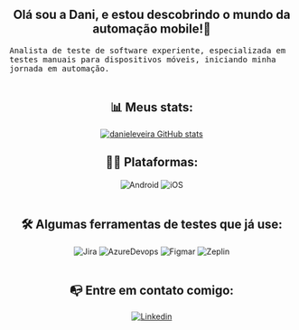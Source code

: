 ### <h2 align="center" dir="auto"> Olá sou a Dani, e estou descobrindo o mundo da automação mobile!👋</h2>
<p align="letf" dir="auto">
  <samp>Analista de teste de software experiente, especializada em testes manuais para dispositivos móveis, iniciando minha jornada em automação.</samp><br><br>

<div align="Center">
  <h2>📊 Meus stats:</h2>
  <a href="https://github.com/danielevieira/github-readme-stats">
    <img src="https://github-readme-stats.vercel.app/api?username=danielevieira&hide=contribs&theme=radical&show_icons=true" alt="danieleveira GitHub stats">
  </a>


#### <h2 align="center" dir="auto">👩‍💻 Plataformas: </h2>
<div align="center"><div style="display: inline_block">
<img align="center" alt="Android" src="https://img.shields.io/badge/Android-3DDC84?style=for-the-badge&logo=android&logoColor=white"/>
<img align="center" alt="iOS" src="https://img.shields.io/badge/iOS-000000?style=for-the-badge&logo=ios&logoColor=white"/>  
</div></div><br>

           

#### <h2 align="center" dir="auto">🛠️ Algumas ferramentas de testes que já use: </h2>
<div align="center"><div style="display: inline_block">
<img align="center" alt="Jira" src="https://img.shields.io/badge/Jira-0052CC?style=for-the-badge&logo=Jira&logoColor=white"/>
<img align="center" alt="AzureDevops" src="https://img.shields.io/badge/Azure_DevOps-0078D7?style=for-the-badge&logo=azure-devops&logoColor=white"/>
<img align="center" alt="Figmar" src="https://img.shields.io/badge/Figma-F24E1E?style=for-the-badge&logo=figma&logoColor=white"/>
<img align="center" alt="Zeplin" src="https://aleen42.github.io/badges/src/zeplin.svg"/>
</div></div><br>



#### <h2 align="center" dir="auto">📭 Entre em contato comigo: </h2>
<div align="center">
  <a href="https://www.linkedin.com/in/danikaraujo/">
    <img src="https://img.shields.io/badge/LinkedIn-0077B5?style=for-the-badge&logo=linkedin&logoColor=white" alt="Linkedin">
</div>
